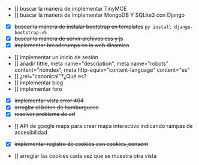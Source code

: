 - [] buscar la manera de implementar TinyMCE
- [] buscar la manera de implementar MongoDB Y SQLite3 con Django
- [x] ~~buscar la manera de instalar bootstrap en templates~~ `py install django-bootstrap-v5`
- [x] ~~buscar la manera de servir archivos css y js~~
- [x] ~~implementar breadcrumps en la web dinámico~~
- [] implementar un inicio de sesión
- [] añadir tittle, meta name="description", meta name="robots" content="noindex", meta http-equiv="content-language" content="es" 
- [] ¿rel="canonical"?¿Qué es?
- [] implementar blog
- [] implementar foro
- [x] ~~implementar vista error 404~~
- [x] ~~arreglar el boton de hamburguesa~~
- [x] ~~resolver problema de url~~
- [] API de google maps para crear mapa interactivo indicando rampas de accesibilidad
- [x] ~~implementar registro de cookies con cookies_consent~~
- [] arreglar las cookies cada vez que se muestra otra vista
